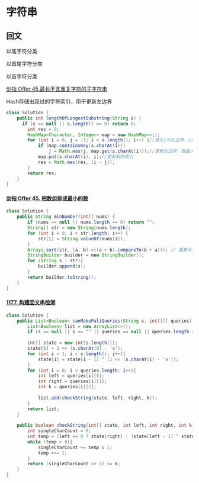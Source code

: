 # 字符串

## 回文

以尾字符分类

以首尾字符分类

以首字符分类



 [剑指 Offer 45.最长不含重复字符的子字符串](https://leetcode-cn.com/problems/zui-chang-bu-han-zhong-fu-zi-fu-de-zi-zi-fu-chuan-lcof/)

Hash存储出现过的字符索引，用于更新左边界

```java
class Solution {
    public int lengthOfLongestSubstring(String s) {
      if (s == null || s.length() == 0) return 0;
        int res = 0;
        HashMap<Character, Integer> map = new HashMap<>();
        for (int i = 0, j = -1; i < s.length(); i++) {//其中j为左边界，i为右边界
            if (map.containsKey(s.charAt(i)))
                j = Math.max(j, map.get(s.charAt(i)));//更新左边界，取最大值是因为，重复字符的位置可能在当前序列的中间
            map.put(s.charAt(i), i);//更新新的索引
            res = Math.max(res, (i - j));
        }
        return res;  
    }
}
```

#### [剑指 Offer 45. 把数组排成最小的数](https://leetcode-cn.com/problems/ba-shu-zu-pai-cheng-zui-xiao-de-shu-lcof/)

```java
class Solution {
    public String minNumber(int[] nums) {
        if (nums == null || nums.length == 0) return "";
        String[] str = new String[nums.length];
        for (int i = 0; i < str.length; i++) {
            str[i] = String.valueOf(nums[i]);
        }
        Arrays.sort(str, (a, b)->((a + b).compareTo(b + a))); // 重新大小规则
        StringBuilder builder = new StringBuilder();
        for (String s : str){
            builder.append(s);
        }
        return builder.toString();
    }
}
```

#### [1177. 构建回文串检测](https://leetcode-cn.com/problems/can-make-palindrome-from-substring/)

```java
class Solution {
    public List<Boolean> canMakePaliQueries(String s, int[][] queries) {
        List<Boolean> list = new ArrayList<>();
        if (s == null || s == "" || queries == null || queries.length < 1 || queries[0].length < 2) return list;
        
        int[] state = new int[s.length()];
        state[0] = 1 << (s.charAt(0) - 'a');
        for (int i = 1; i < s.length(); i++){
            state[i] = state[i - 1] ^ (1 << (s.charAt(i) - 'a'));
        }
        for (int i = 0; i < queries.length; i++){
            int left = queries[i][0];
            int right = queries[i][1];
            int k = queries[i][2];
            
            list.add(checkString(state, left, right, k));
        }
        return list;
    }
    
    public boolean checkString(int[] state, int left, int right, int k){
        int singleCharCount = 0;
        int temp = (left == 0 ? state[right] : (state[left - 1] ^ state[right]));  
        while (temp > 0){
            singleCharCount += temp & 1;
            temp >>= 1;
        }   
        return (singleCharCount >> 1) <= k;
    }
}
```

